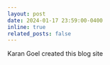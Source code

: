 ```yaml
---
layout: post
date: 2024-01-17 23:59:00-0400
inline: true
related_posts: false
---
```


Karan Goel created this blog site
